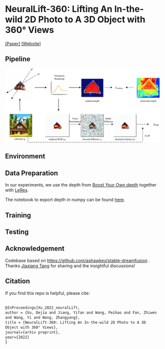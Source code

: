 # NeuralLift-360: Lifting An In-the-wild 2D Photo to A 3D Object with 360° Views

[[Paper]](https://arxiv.org/abs/2204.00928) [[Website]](https://vita-group.github.io/NeuralLift-360/)

## Pipeline

![](./docs/static/media/framework-crop-1.b843bf7d1c3c29c01fb2.jpg)

## Environment

## Data Preparation

In our experiments, we use the depth from [Boost Your Own depth](https://github.com/compphoto/BoostingMonocularDepth) together with [LeRes](https://github.com/aim-uofa/AdelaiDepth/tree/main/LeReS).

The notebook to export depth in numpy can be found [here](https://colab.research.google.com/drive/15YCsqaO6l94HueVwPQgHqVVDUJzdOEO5?usp=sharing).

## Training

## Testing

## Acknowledgement

Codebase based on https://github.com/ashawkey/stable-dreamfusion . Thanks [Jiaxiang Tang](https://me.kiui.moe/) for sharing and the insightful discussions!

## Citation

If you find this repo is helpful, please cite:

```

@InProceedings{Xu_2022_neuralLift,
author = {Xu, Dejia and Jiang, Yifan and Wang, Peihao and Fan, Zhiwen and Wang, Yi and Wang, Zhangyang},
title = {NeuralLift-360: Lifting An In-the-wild 2D Photo to A 3D Object with 360° Views},
journal={arXiv preprint},
year={2022}
}

```


